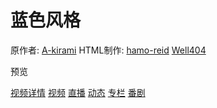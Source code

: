 # 蓝色风格

原作者: [A-kirami](https://github.com/A-kirami)
HTML制作: [hamo-reid](https://github.com/hamo-reid) [Well404](https://github.com/Well2333)

预览

[视频详情](https://well2333.github.io/bilistyle/blue/original/video-details.html)
[视频](https://well2333.github.io/bilistyle/blue/original/video.html)
[直播](https://well2333.github.io/bilistyle/blue/original/stream.html)
[动态](https://well2333.github.io/bilistyle/blue/original/dynamic.html)
[专栏](https://well2333.github.io/bilistyle/blue/original/column.html)
[番剧](https://well2333.github.io/bilistyle/blue/original/bangumi.html)
